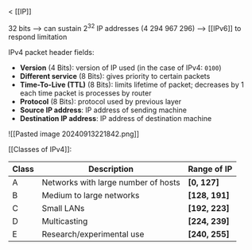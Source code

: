 < [[IP]]

32 bits
--> can sustain $2^{32}$ IP addresses (4 294 967 296)
--> [[IPv6]] to respond limitation

IPv4 packet header fields:

- **Version** (4 Bits): version of IP used (in the case of IPv4: `0100`)
- **Different service** (8 Bits): gives priority to certain packets
- **Time-To-Live (TTL)** (8 Bits): limits lifetime of packet; decreases by 1 each time packet is processes by router
- **Protocol** (8 Bits): protocol used by previous layer
- **Source IP address**: IP address of sending machine
- **Destination IP address**: IP address of destination machine

![[Pasted image 20240913221842.png]]

[[Classes of IPv4]]: 

| Class | Description                         | Range of IP        |
| ----- | ----------------------------------- | ------------------ |
| A     | Networks with large number of hosts | **\[0, 127]**      |
| B     | Medium to large networks            | **\[128, 191]**    |
| C     | Small LANs                          | **\[192, 223]**    |
| D     | Multicasting                        | **\[224, 239]**    |
| E     | Research/experimental use           | **\[240, 255]**    |
